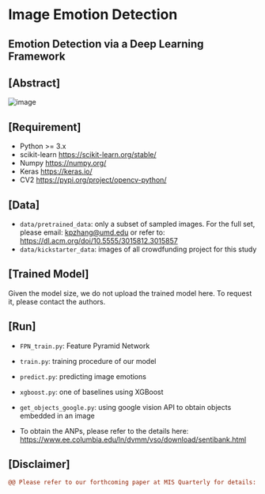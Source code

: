 # Image Emotion Detection

## Emotion Detection via a Deep Learning Framework

## [Abstract]
![image](https://user-images.githubusercontent.com/729885/181081760-0c90f758-f3cb-49ba-8d45-611f565581c6.png)


## [Requirement]
- Python >= 3.x
- scikit-learn https://scikit-learn.org/stable/
- Numpy https://numpy.org/
- Keras https://keras.io/
- CV2 https://pypi.org/project/opencv-python/

## [Data]
- `data/pretrained_data`: only a subset of sampled images. For the full set, please email: kpzhang@umd.edu or refer to: https://dl.acm.org/doi/10.5555/3015812.3015857
- `data/kickstarter_data`: images of all crowdfunding project for this study

## [Trained Model]
Given the model size, we do not upload the trained model here. To request it, please contact the authors.

## [Run] 
- `FPN_train.py`: Feature Pyramid Network
- `train.py`: training procedure of our model
- `predict.py`: predicting image emotions
- `xgboost.py`: one of baselines using XGBoost
- `get_objects_google.py`: using google vision API to obtain objects embedded in an image

- To obtain the ANPs, please refer to the details here: https://www.ee.columbia.edu/ln/dvmm/vso/download/sentibank.html


## [Disclaimer]
```diff
@@ Please refer to our forthcoming paper at MIS Quarterly for details: "Pictures that are Worth a Thousand Donations: How Emotions in Project Images Drive the Success of Online Charity Fundraising Campaigns? An Image Design Perspective", Jian-Ren Hou, Jennifer Zhang, and Kunpeng Zhang.@@
```
